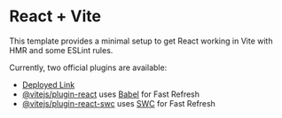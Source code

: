 # React + Vite

This template provides a minimal setup to get React working in Vite with HMR and some ESLint rules.

Currently, two official plugins are available:

- [Deployed Link](https://hot-copy.surge.sh)
- [@vitejs/plugin-react](https://github.com/vitejs/vite-plugin-react/blob/main/packages/plugin-react/README.md) uses [Babel](https://babeljs.io/) for Fast Refresh
- [@vitejs/plugin-react-swc](https://github.com/vitejs/vite-plugin-react-swc) uses [SWC](https://swc.rs/) for Fast Refresh
